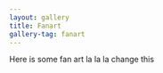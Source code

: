 ```yaml
---
layout: gallery
title: Fanart
gallery-tag: fanart
---
```


Here is some fan art la la la change this
